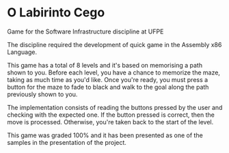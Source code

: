 # O Labirinto Cego
Game for the Software Infrastructure discipline at UFPE


The discipline required the development of quick game in the Assembly x86 Language.


This game has a total of 8 levels and it's based on memorising a path shown to you.
Before each level, you have a chance to memorize the maze, taking as much time as you'd like.
Once you're ready, you must press a button for the maze to fade to black and walk to the goal along the path previously shown to you.


The implementation consists of reading the buttons pressed by the user and checking with the expected one.
If the button pressed is correct, then the move is processed.
Otherwise, you're taken back to the start of the level.


This game was graded 100% and it has been presented as one of the samples in the presentation of the project.
